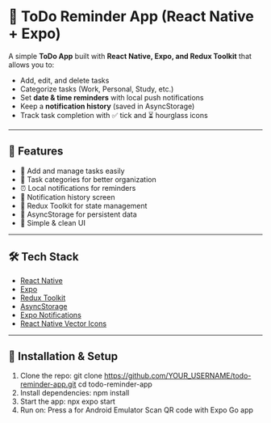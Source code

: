 # 📅 ToDo Reminder App (React Native + Expo)

A simple **ToDo App** built with **React Native, Expo, and Redux Toolkit** that allows you to:

- Add, edit, and delete tasks  
- Categorize tasks (Work, Personal, Study, etc.)  
- Set **date & time reminders** with local push notifications  
- Keep a **notification history** (saved in AsyncStorage)  
- Track task completion with ✅ tick and ⏳ hourglass icons  

---

## 🚀 Features

- 📝 Add and manage tasks easily  
- 📂 Task categories for better organization  
- ⏰ Local notifications for reminders  
- 📩 Notification history screen  
- 🔄 Redux Toolkit for state management  
- 💾 AsyncStorage for persistent data  
- 🎨 Simple & clean UI  

---

## 🛠️ Tech Stack

- [React Native](https://reactnative.dev/)  
- [Expo](https://expo.dev/)  
- [Redux Toolkit](https://redux-toolkit.js.org/)  
- [AsyncStorage](https://github.com/react-native-async-storage/async-storage)  
- [Expo Notifications](https://docs.expo.dev/versions/latest/sdk/notifications/)  
- [React Native Vector Icons](https://github.com/oblador/react-native-vector-icons)  

---

## 📲 Installation & Setup

1. Clone the repo:
   git clone https://github.com/YOUR_USERNAME/todo-reminder-app.git
   cd todo-reminder-app
2. Install dependencies:
   npm install
3. Start the app:
   npx expo start
4. Run on:
   Press a for Android Emulator
   Scan QR code with Expo Go app
